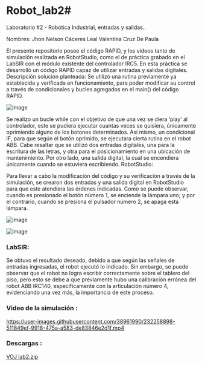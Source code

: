 # Robot_lab2#

Laboratorio #2 - Robótica Industrial, entradas y salidas..

Nombres: Jhon Nelson Cáceres Leal
         Valentina Cruz De Paula

El presente repositorio posee el código RAPID, y los videos tanto de simulación realizada en RobotStudio, como el de práctica grabado en el LabSIR con el módulo existente del controlador IRC5.
En esta práctica se desarrolló un código RAPID capaz de utilizar entradas y salidas digitales.
Descripción solución planteada:
Se utilizó una rutina previamente ya establecida y verificada en funcionamiento, para poder modificar su control a través de condicionales y bucles agregados en el main() del código RAPID.

![image](https://user-images.githubusercontent.com/38961990/232258807-1ea0dc32-c641-4e8f-9792-670f8fbd6e7f.png)


Se realizo un bucle while con el objetivo de que una vez se diera ‘play’ al controlador, este se pudiera ejecutar cuantas veces se quisiera, únicamente oprimiendo alguno de los botones determinados. Así mismo, un condicional IF, para que según el botón oprimido, se ejecutara cierta rutina en el robot ABB.
Cabe resaltar que se utilizó dos entradas digitales, una para la escritura de las letras, y otra para el posicionamiento en una ubicación de mantenimiento. Por otro lado, una salida digital, la cual se encendiera únicamente cuando se estuviera escribiendo. 
RobotStudio:

Para llevar a cabo la modificación del código y su verificación a través de la simulación, se crearon dos entradas y una salida digital en RobotStudio para que este atendiera las órdenes indicadas.
Como se puede observar, cuando es presionado el botón número 1, se enciende la lámpara uno; y por el contrario, cuando se presiona el pulsador número 2, se apaga esta lámpara.

![image](https://user-images.githubusercontent.com/38961990/232258814-3f6e343d-4efd-4725-a636-298bc2c48d75.png)

![image](https://user-images.githubusercontent.com/38961990/232258815-a4b6643c-7b26-4c53-a599-811335b521df.png)

###  LabSIR:

Se obtuvo el resultado deseado, debido a que según las señales de entradas ingresadas, el robot ejecutó lo indicado. Sin embargo, se puede observar que el robot no logra escribir correctamente sobre el tablero del piso, pero esto se debe a que previamente hubo una calibración errónea del robot ABB IRC140, específicamente con la articulación número 4, evidenciando una vez más, la importancia de este proceso. 


###  Video de la simulación :

https://user-images.githubusercontent.com/38961990/232258898-511849ef-9918-475a-a583-de83846e2d1f.mp4



###  Descargas :


[VOJ lab2.zip](https://github.com/jhoncale/Robot_lab2/files/11240911/VOJ.lab2.zip)

